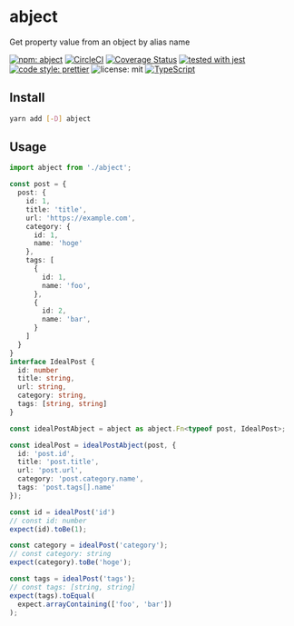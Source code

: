 # abject

Get property value from an object by alias name

[![npm: abject](https://img.shields.io/npm/v/abject.svg)](https://www.npmjs.com/package/abject)
[![CircleCI](https://circleci.com/gh/nju33/abject.svg?style=svg&circle-token=135d3d7d9ec35d23b0a4810585a83bf8220b8f9f)](https://circleci.com/gh/nju33/abject)
[![Coverage Status](https://coveralls.io/repos/github/nju33/abject/badge.svg?branch=master)](https://coveralls.io/github/nju33/abject?branch=master)
[![tested with jest](https://img.shields.io/badge/tested_with-jest-99424f.svg)](https://github.com/facebook/jest)
[![code style: prettier](https://img.shields.io/badge/code_style-prettier-ff69b4.svg?style=flat-square)](https://github.com/prettier/prettier)
![license: mit](https://img.shields.io/packagist/l/doctrine/orm.svg)
[![TypeScript](https://badges.frapsoft.com/typescript/code/typescript.svg?v=101)](https://github.com/ellerbrock/typescript-badges/)


## Install

```bash
yarn add [-D] abject
```

## Usage

```ts
import abject from './abject';

const post = {
  post: {
    id: 1,
    title: 'title',
    url: 'https://example.com',
    category: {
      id: 1,
      name: 'hoge'
    },
    tags: [
      {
        id: 1,
        name: 'foo',
      },
      {
        id: 2,
        name: 'bar',
      }
    ]
  }
}
interface IdealPost {
  id: number
  title: string,
  url: string,
  category: string,
  tags: [string, string]
}

const idealPostAbject = abject as abject.Fn<typeof post, IdealPost>;

const idealPost = idealPostAbject(post, {
  id: 'post.id',
  title: 'post.title',
  url: 'post.url',
  category: 'post.category.name',
  tags: 'post.tags[].name'
});

const id = idealPost('id')
// const id: number
expect(id).toBe(1);

const category = idealPost('category');
// const category: string
expect(category).toBe('hoge');

const tags = idealPost('tags');
// const tags: [string, string]
expect(tags).toEqual(
  expect.arrayContaining(['foo', 'bar'])
);
```
